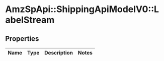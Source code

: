 # AmzSpApi::ShippingApiModelV0::LabelStream

## Properties
Name | Type | Description | Notes
------------ | ------------- | ------------- | -------------

